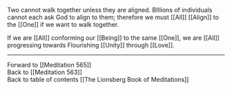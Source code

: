 Two cannot walk together unless they are aligned. BIllions of individuals cannot each ask God to align to them; therefore we must [[All]] [[Align]] to the [[One]] if we want to walk together. 

If we are [[All]] conforming our [[Being]] to the same [[One]], we are [[All]] progressing towards Flourishing [[Unity]] through [[Love]]. 

___

Forward to [[Meditation 565]]  
Back to [[Meditation 563]]  
Back to table of contents [[The Lionsberg Book of Meditations]]  